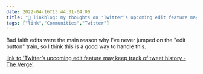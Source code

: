 ```yaml
---
date: 2022-04-16T13:44:31-04:00
title: "🔗 linkblog: my thoughts on 'Twitter’s upcoming edit feature may keep track of tweet history - The Verge'"
tags: ["link","Communities","Twitter"]
---
```

Bad faith edits were the main reason why I've never jumped on the "edit button" train, so I think this is a good way to handle this.
 
[link to 'Twitter’s upcoming edit feature may keep track of tweet history - The Verge'](https://www.theverge.com/2022/4/16/23028111/twitter-upcoming-edit-button-tweet-history)
